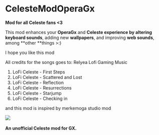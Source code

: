 # CelesteModOperaGx

**Mod for all Celeste fans <3**

This mod enhances your **OperaGx** and **Celeste **experience by altering** keyboard sounds**, adding new **wallpapers**, and improving **web sounds**, among **other **things >:)

I hope you like this mod

All credits for the songs goes to: Relyea Lofi Gaming Music

1. LoFi Celeste - First Steps
2. LoFi Celeste - Scattered and Lost
3. LoFi Celeste - Reflection
4. LoFi Celeste - Resurrections
5. LoFi Celeste - Starjump
6. LoFi Celeste - Checking in

and this mod is inspired by merkemoga studio mod

​![](https://media1.giphy.com/media/v1.Y2lkPTc5MGI3NjExcjVqbGh4a3BwMzhraHJmczAxZTljMWQ4azF3cXZpZ2drZWh4dXpweSZlcD12MV9pbnRlcm5hbF9naWZfYnlfaWQmY3Q9Zw/9ZN17lNuFKRfT72EMX/giphy.gif)

**An unofficial Celeste mod for GX.**